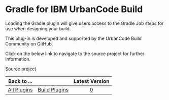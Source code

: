 
Gradle for IBM UrbanCode Build
==============================

Loading the Gradle plugin will give users access to the Gradle Job steps for use when designing your build.

This plug-in is developed and supported by the UrbanCode Build Community on GitHub. 

Click on the below link to navigate to the source project for further information.

[Source project](https://github.com/UrbanCode/Gradle-UCB)



|Back to ...||Latest Version|
| :---: | :---: | :---: |
|[All Plugins](../../index.md)|[Build Plugins](../README.md)|[0]()|
